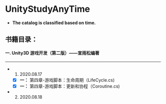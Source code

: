 # UnityStudyAnyTime
- **The catalog is classified based on time.**

## 书籍目录：
#### 一. Unity3D 游戏开发（第二版）——宣雨松编著

***
- 1. 2020.08.17
  - [x] **一：** 第四章-游戏脚本：生命周期（LifeCycle.cs)
  - [x] **一：** 第四章-游戏脚本：更新和协程（Coroutine.cs)

- 2. 2020.08.18